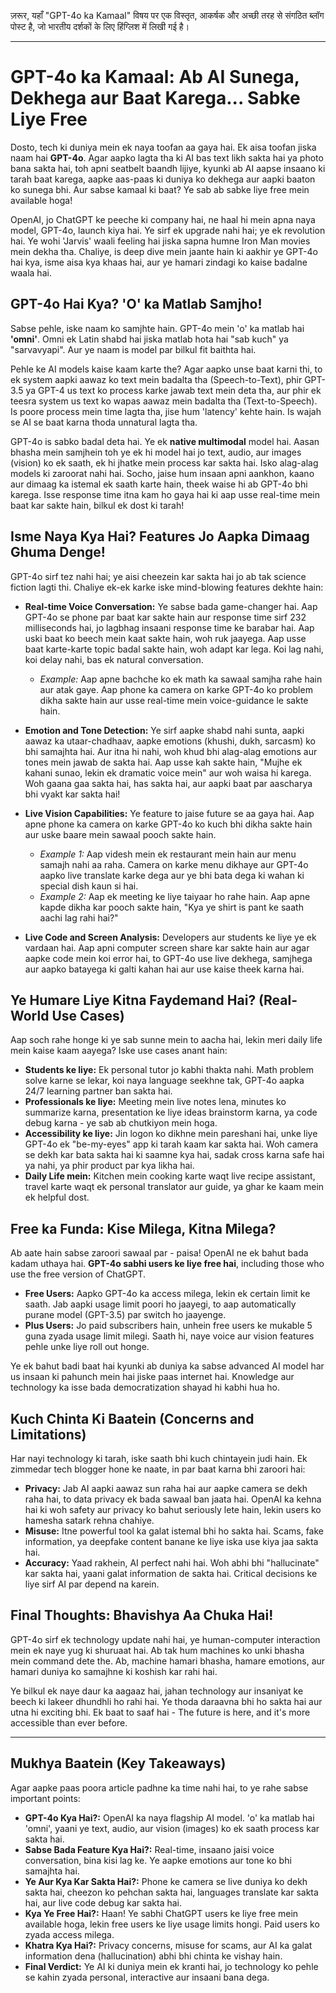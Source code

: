 ज़रूर, यहाँ "GPT-4o ka Kamaal" विषय पर एक विस्तृत, आकर्षक और अच्छी तरह से संगठित ब्लॉग पोस्ट है, जो भारतीय दर्शकों के लिए हिंग्लिश में लिखी गई है।

***

# GPT-4o ka Kamaal: Ab AI Sunega, Dekhega aur Baat Karega... Sabke Liye Free

Dosto, tech ki duniya mein ek naya toofan aa gaya hai. Ek aisa toofan jiska naam hai **GPT-4o**. Agar aapko lagta tha ki AI bas text likh sakta hai ya photo bana sakta hai, toh apni seatbelt baandh lijiye, kyunki ab AI aapse insaano ki tarah baat karega, aapke aas-paas ki duniya ko dekhega aur aapki baaton ko sunega bhi. Aur sabse kamaal ki baat? Ye sab ab sabke liye free mein available hoga!

OpenAI, jo ChatGPT ke peeche ki company hai, ne haal hi mein apna naya model, GPT-4o, launch kiya hai. Ye sirf ek upgrade nahi hai; ye ek revolution hai. Ye wohi 'Jarvis' waali feeling hai jiska sapna humne Iron Man movies mein dekha tha. Chaliye, is deep dive mein jaante hain ki aakhir ye GPT-4o hai kya, isme aisa kya khaas hai, aur ye hamari zindagi ko kaise badalne waala hai.

## GPT-4o Hai Kya? 'O' ka Matlab Samjho!

Sabse pehle, iske naam ko samjhte hain. GPT-4o mein 'o' ka matlab hai **'omni'**. Omni ek Latin shabd hai jiska matlab hota hai "sab kuch" ya "sarvavyapi". Aur ye naam is model par bilkul fit baithta hai.

Pehle ke AI models kaise kaam karte the? Agar aapko unse baat karni thi, to ek system aapki aawaz ko text mein badalta tha (Speech-to-Text), phir GPT-3.5 ya GPT-4 us text ko process karke jawab text mein deta tha, aur phir ek teesra system us text ko wapas aawaz mein badalta tha (Text-to-Speech). Is poore process mein time lagta tha, jise hum 'latency' kehte hain. Is wajah se AI se baat karna thoda unnatural lagta tha.

GPT-4o is sabko badal deta hai. Ye ek **native multimodal** model hai. Aasan bhasha mein samjhein toh ye ek hi model hai jo text, audio, aur images (vision) ko ek saath, ek hi jhatke mein process kar sakta hai. Isko alag-alag models ki zaroorat nahi hai. Socho, jaise hum insaan apni aankhon, kaano aur dimaag ka istemal ek saath karte hain, theek waise hi ab GPT-4o bhi karega. Isse response time itna kam ho gaya hai ki aap usse real-time mein baat kar sakte hain, bilkul ek dost ki tarah!

## Isme Naya Kya Hai? Features Jo Aapka Dimaag Ghuma Denge!

GPT-4o sirf tez nahi hai; ye aisi cheezein kar sakta hai jo ab tak science fiction lagti thi. Chaliye ek-ek karke iske mind-blowing features dekhte hain:

-   **Real-time Voice Conversation:** Ye sabse bada game-changer hai. Aap GPT-4o se phone par baat kar sakte hain aur response time sirf 232 milliseconds hai, jo lagbhag insaani response time ke barabar hai. Aap uski baat ko beech mein kaat sakte hain, woh ruk jaayega. Aap usse baat karte-karte topic badal sakte hain, woh adapt kar lega. Koi lag nahi, koi delay nahi, bas ek natural conversation.
    -   *Example:* Aap apne bachche ko ek math ka sawaal samjha rahe hain aur atak gaye. Aap phone ka camera on karke GPT-4o ko problem dikha sakte hain aur usse real-time mein voice-guidance le sakte hain.

-   **Emotion and Tone Detection:** Ye sirf aapke shabd nahi sunta, aapki aawaz ka utaar-chadhaav, aapke emotions (khushi, dukh, sarcasm) ko bhi samajhta hai. Aur itna hi nahi, woh khud bhi alag-alag emotions aur tones mein jawab de sakta hai. Aap usse kah sakte hain, "Mujhe ek kahani sunao, lekin ek dramatic voice mein" aur woh waisa hi karega. Woh gaana gaa sakta hai, has sakta hai, aur aapki baat par aascharya bhi vyakt kar sakta hai!

-   **Live Vision Capabilities:** Ye feature to jaise future se aa gaya hai. Aap apne phone ka camera on karke GPT-4o ko kuch bhi dikha sakte hain aur uske baare mein sawaal pooch sakte hain.
    -   *Example 1:* Aap videsh mein ek restaurant mein hain aur menu samajh nahi aa raha. Camera on karke menu dikhaye aur GPT-4o aapko live translate karke dega aur ye bhi bata dega ki wahan ki special dish kaun si hai.
    -   *Example 2:* Aap ek meeting ke liye taiyaar ho rahe hain. Aap apne kapde dikha kar pooch sakte hain, "Kya ye shirt is pant ke saath aachi lag rahi hai?"

-   **Live Code and Screen Analysis:** Developers aur students ke liye ye ek vardaan hai. Aap apni computer screen share kar sakte hain aur agar aapke code mein koi error hai, to GPT-4o use live dekhega, samjhega aur aapko batayega ki galti kahan hai aur use kaise theek karna hai.

## Ye Humare Liye Kitna Faydemand Hai? (Real-World Use Cases)

Aap soch rahe honge ki ye sab sunne mein to aacha hai, lekin meri daily life mein kaise kaam aayega? Iske use cases anant hain:

-   **Students ke liye:** Ek personal tutor jo kabhi thakta nahi. Math problem solve karne se lekar, koi naya language seekhne tak, GPT-4o aapka 24/7 learning partner ban sakta hai.
-   **Professionals ke liye:** Meeting mein live notes lena, minutes ko summarize karna, presentation ke liye ideas brainstorm karna, ya code debug karna - ye sab ab chutkiyon mein hoga.
-   **Accessibility ke liye:** Jin logon ko dikhne mein pareshani hai, unke liye GPT-4o ek "be-my-eyes" app ki tarah kaam kar sakta hai. Woh camera se dekh kar bata sakta hai ki saamne kya hai, sadak cross karna safe hai ya nahi, ya phir product par kya likha hai.
-   **Daily Life mein:** Kitchen mein cooking karte waqt live recipe assistant, travel karte waqt ek personal translator aur guide, ya ghar ke kaam mein ek helpful dost.

## Free ka Funda: Kise Milega, Kitna Milega?

Ab aate hain sabse zaroori sawaal par - paisa! OpenAI ne ek bahut bada kadam uthaya hai. **GPT-4o sabhi users ke liye free hai**, including those who use the free version of ChatGPT.

-   **Free Users:** Aapko GPT-4o ka access milega, lekin ek certain limit ke saath. Jab aapki usage limit poori ho jaayegi, to aap automatically purane model (GPT-3.5) par switch ho jaayenge.
-   **Plus Users:** Jo paid subscribers hain, unhein free users ke mukable 5 guna zyada usage limit milegi. Saath hi, naye voice aur vision features pehle unke liye roll out honge.

Ye ek bahut badi baat hai kyunki ab duniya ka sabse advanced AI model har us insaan ki pahunch mein hai jiske paas internet hai. Knowledge aur technology ka isse bada democratization shayad hi kabhi hua ho.

## Kuch Chinta Ki Baatein (Concerns and Limitations)

Har nayi technology ki tarah, iske saath bhi kuch chintayein judi hain. Ek zimmedar tech blogger hone ke naate, in par baat karna bhi zaroori hai:

-   **Privacy:** Jab AI aapki aawaz sun raha hai aur aapke camera se dekh raha hai, to data privacy ek bada sawaal ban jaata hai. OpenAI ka kehna hai ki woh safety aur privacy ko bahut seriously lete hain, lekin users ko hamesha satark rehna chahiye.
-   **Misuse:** Itne powerful tool ka galat istemal bhi ho sakta hai. Scams, fake information, ya deepfake content banane ke liye iska use kiya jaa sakta hai.
-   **Accuracy:** Yaad rakhein, AI perfect nahi hai. Woh abhi bhi "hallucinate" kar sakta hai, yaani galat information de sakta hai. Critical decisions ke liye sirf AI par depend na karein.

## Final Thoughts: Bhavishya Aa Chuka Hai!

GPT-4o sirf ek technology update nahi hai, ye human-computer interaction mein ek naye yug ki shuruaat hai. Ab tak hum machines ko unki bhasha mein command dete the. Ab, machine hamari bhasha, hamare emotions, aur hamari duniya ko samajhne ki koshish kar rahi hai.

Ye bilkul ek naye daur ka aagaaz hai, jahan technology aur insaniyat ke beech ki lakeer dhundhli ho rahi hai. Ye thoda daraavna bhi ho sakta hai aur utna hi exciting bhi. Ek baat to saaf hai - The future is here, and it's more accessible than ever before.

---

## Mukhya Baatein (Key Takeaways)

Agar aapke paas poora article padhne ka time nahi hai, to ye rahe sabse important points:

-   **GPT-4o Kya Hai?:** OpenAI ka naya flagship AI model. 'o' ka matlab hai 'omni', yaani ye text, audio, aur vision (images) ko ek saath process kar sakta hai.
-   **Sabse Bada Feature Kya Hai?:** Real-time, insaano jaisi voice conversation, bina kisi lag ke. Ye aapke emotions aur tone ko bhi samajhta hai.
-   **Ye Aur Kya Kar Sakta Hai?:** Phone ke camera se live duniya ko dekh sakta hai, cheezon ko pehchan sakta hai, languages translate kar sakta hai, aur live code debug kar sakta hai.
-   **Kya Ye Free Hai?:** Haan! Ye sabhi ChatGPT users ke liye free mein available hoga, lekin free users ke liye usage limits hongi. Paid users ko zyada access milega.
-   **Khatra Kya Hai?:** Privacy concerns, misuse for scams, aur AI ka galat information dena (hallucination) abhi bhi chinta ke vishay hain.
-   **Final Verdict:** Ye AI ki duniya mein ek kranti hai, jo technology ko pehle se kahin zyada personal, interactive aur insaani bana dega.